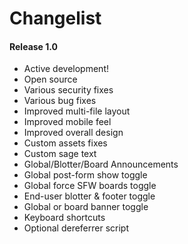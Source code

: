 # Changelist

#### Release 1.0

- Active development!
- Open source
- Various security fixes
- Various bug fixes
- Improved multi-file layout
- Improved mobile feel
- Improved overall design
- Custom assets fixes
- Custom sage text
- Global/Blotter/Board Announcements
- Global post-form show toggle
- Global force SFW boards toggle
- End-user blotter & footer toggle
- Global or board banner toggle
- Keyboard shortcuts
- Optional dereferrer script
